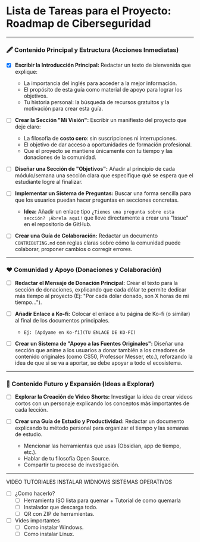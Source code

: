 # Lista de Tareas para el Proyecto: Roadmap de Ciberseguridad

---

### 🖋️ Contenido Principal y Estructura (Acciones Inmediatas)

- [x] **Escribir la Introducción Principal:** Redactar un texto de bienvenida que explique:
    - La importancia del inglés para acceder a la mejor información.
    - El propósito de esta guía como material de apoyo para lograr los objetivos.
    - Tu historia personal: la búsqueda de recursos gratuitos y la motivación para crear esta guía.

- [ ] **Crear la Sección "Mi Visión":** Escribir un manifiesto del proyecto que deje claro:
    - La filosofía de **costo cero**: sin suscripciones ni interrupciones.
    - El objetivo de dar acceso a oportunidades de formación profesional.
    - Que el proyecto se mantiene únicamente con tu tiempo y las donaciones de la comunidad.

- [ ] **Diseñar una Sección de "Objetivos":** Añadir al principio de cada módulo/semana una sección clara que especifique qué se espera que el estudiante logre al finalizar.

- [ ] **Implementar un Sistema de Preguntas:** Buscar una forma sencilla para que los usuarios puedan hacer preguntas en secciones concretas.
    - **Idea:** Añadir un enlace tipo `¿Tienes una pregunta sobre esta sección? ¡Ábrela aquí!` que lleve directamente a crear una "Issue" en el repositorio de GitHub.

- [ ] **Crear una Guía de Colaboración:** Redactar un documento `CONTRIBUTING.md` con reglas claras sobre cómo la comunidad puede colaborar, proponer cambios o corregir errores.

---
### ❤️ Comunidad y Apoyo (Donaciones y Colaboración)

- [ ] **Redactar el Mensaje de Donación Principal:** Crear el texto para la sección de donaciones, explicando que cada dólar te permite dedicar más tiempo al proyecto (Ej: "Por cada dólar donado, son X horas de mi tiempo...").

- [ ] **Añadir Enlace a Ko-fi:** Colocar el enlace a tu página de Ko-fi (o similar) al final de los documentos principales.
    - `Ej: [Apóyame en Ko-fi](TU ENLACE DE KO-FI)`

- [ ] **Crear un Sistema de "Apoyo a las Fuentes Originales":** Diseñar una sección que anime a los usuarios a donar también a los creadores de contenido originales (como CS50, Professor Messer, etc.), reforzando la idea de que si se va a aportar, se debe apoyar a todo el ecosistema.

---
### 🚀 Contenido Futuro y Expansión (Ideas a Explorar)

- [ ] **Explorar la Creación de Video Shorts:** Investigar la idea de crear videos cortos con un personaje explicando los conceptos más importantes de cada lección.

- [ ] **Crear una Guía de Estudio y Productividad:** Redactar un documento explicando tu método personal para organizar el tiempo y las semanas de estudio.
    - Mencionar las herramientas que usas (Obsidian, app de tiempo, etc.).
    - Hablar de tu filosofía Open Source.
    - Compartir tu proceso de investigación.

---
VIDEO TUTORIALES
INSTALAR WIDNOWS SISTEMAS OPERATIVOS
- [ ] ¿Como hacerlo?
	- [ ] Herramienta ISO lista para quemar + Tutorial de como quemarla
	- [ ] Instalador que descarga todo. 
	- [ ] QR con ZIP de herramientas.
- [ ] Vides importantes
	- [ ] Como instalar Windows.
	- [ ] Como instalar Linux.